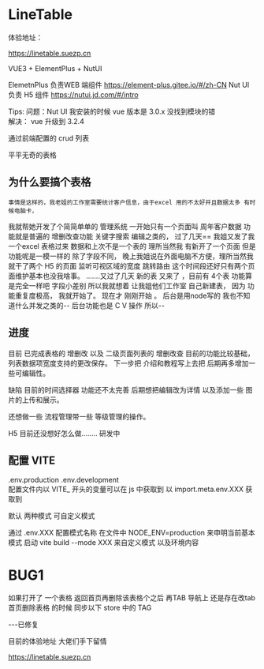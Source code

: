 # LineTable

体验地址：

https://linetable.suezp.cn

VUE3 + ElementPlus + NutUI

ElemetnPlus 负责WEB 端组件   https://element-plus.gitee.io/#/zh-CN
Nut UI 负责 H5 组件   https://nutui.jd.com/#/intro

Tips: 问题：Nut UI 我安装的时候 vue 版本是 3.0.x  没找到模块的错  
      解决：  vue 升级到 3.2.4 

通过前端配置的 crud 列表

平平无奇的表格

## 为什么要搞个表格

    事情是这样的，我老姐的工作室需要统计客户信息，由于excel 用的不太好并且数据太多 有时候电脑卡，
 我就帮她开发了个简简单单的 管理系统 一开始只有一个页面叫 周年客户数据 功能就是普遍的 增删改查功能 
 关键字搜索 编辑之类的， 过了几天==  我姐又发了我一个excel 表格过来 数据和上次不是一个表的 理所当然我
 有新开了一个页面 但是功能呢是一模一样的 除了字段不同，  晚上我姐说在外面电脑不方便，理所当然我就干了两个
 H5 的页面 监听可视区域的宽度 跳转路由 这个时间段还好只有两个页面维护基本也没我啥事。 .......又过了几天
 新的表 又来了 ，目前有 4个表  功能算是完全一样吧  字段小差别  所以我就想着 让我姐他们工作室 自己新建表，
 因为 功能重复度极高， 我就开始了。  现在才 刚刚开始  。   后台是用node写的 我也不知道什么并发之类的--
 后台功能也是  C V 操作 所以--   

 ## 进度  

 目前 已完成表格的 增删改   以及 二级页面列表的 增删改查  目前的功能比较基础， 列表数据项宽度支持的更改保存。
 下一步把 介绍和教程写上去把  后期再多增加一些可编辑性。  

 缺陷 目前的时间选择器 功能还不太完善  后期想把编辑改为详情 以及添加一些 图片的上传和展示。

 还想做一些 流程管理带一些 等级管理的操作。

 H5 目前还没想好怎么做........
 研发中


 ## 配置 VITE 

.env.production  .env.development  
配置文件内以 VITE_ 开头的变量可以在 js 中获取到  以 import.meta.env.XXX  获取到 

默认 两种模式 可自定义模式 


通过  .env.XXX  配置模式名称 在文件中 NODE_ENV=production 来申明当前基本模式 
启动  vite build --mode XXX   来自定义模式 以及环境内容

# BUG1 
如果打开了 一个表格  返回首页再删除该表格个之后   再TAB 导航上 还是存在改tab 
首页删除表格 的时候 同步以下 store 中的 TAG 

---已修复


目前的体验地址 大佬们手下留情 

https://linetable.suezp.cn